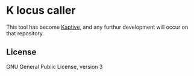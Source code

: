 # K locus caller

This tool has become [Kaptive](https://github.com/katholt/Kaptive/), and any furthur development will occur on that repository.

## License

GNU General Public License, version 3
